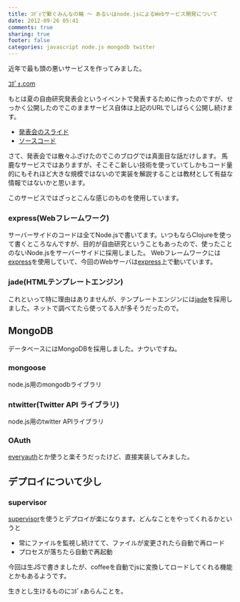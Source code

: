 ```yaml
---
title: ｺﾎﾟｫで繋ぐみんなの輪 〜 あるいはnode.jsによるWebサービス開発について
date: 2012-09-26 05:41
comments: true
sharing: true
footer: false
categories: javascript node.js mongodb twitter
---
```


近年で最も頭の悪いサービスを作ってみました。

[ｺﾎﾟｫ.com](http://kopoxo.k2nr.com)

もとは夏の自由研究発表会というイベントで発表するために作ったのですが、せっかく公開したのでこのままサービス自体は上記のURLでしばらく公開し続けます。

* [発表会のスライド](http://k2nr.me/slides/2012-09-02/kopoxo.html)
* [ソースコード](https://github.com/k2nr/kopoxo)

さて、発表会では散々ふざけたのでこのブログでは真面目な話だけします。
馬鹿なサービスではありますが、そこそこ新しい技術を使っていてしかもコード量的にもそれほど大きな規模ではないので実装を解説することは教材として有益な情報ではないかと思います。

このサービスではざっとこんな感じのものを使用しています。

### express(Webフレームワーク)

サーバーサイドのコードは全てNode.jsで書いてます。いつもならClojureを使って書くところなんですが、目的が自由研究ということもあったので、使ったことのないNode.jsをサーバーサイドに採用しました。
Webフレームワークには[express][express]を使用していて、今回のWebサーバは[express][express]上で動いています。

### jade(HTMLテンプレートエンジン)

これといって特に理由はありませんが、テンプレートエンジンには[jade][jade]を採用しました。ネットで調べてたら使ってる人が多そうだったので。

## MongoDB

データベースにはMongoDBを採用しました。ナウいですね。

### mongoose

node.js用のmongodbライブラリ

### ntwitter(Twitter API ライブラリ)

node.js用のtwitter APIライブラリ

### OAuth

[everyauth][everyauth]とか使うと楽そうだったけど、直接実装してみました。

## デプロイについて少し

### supervisor

[supervisor][supervisor]を使うとデプロイが楽になります。どんなことをやってくれるかというと

* 常にファイルを監視し続けてて、ファイルが変更されたら自動で再ロード
* プロセスが落ちたら自動で再起動

今回は生JSで書きましたが、coffeeを自動でjsに変換してロードしてくれる機能とかもあるようです。

生きとし生けるものにｺﾎﾟｫあらんことを。

[express]: http://expressjs.com/
[jade]: http://jade-lang.com/
[mongodb]: http://www.mongodb.org/
[mongoose]: http://mongoosejs.com/
[ntwitter]: https://github.com/AvianFlu/ntwitter
[supervisor]: https://github.com/isaacs/node-supervisor
[everyauth]: http://everyauth.com/
